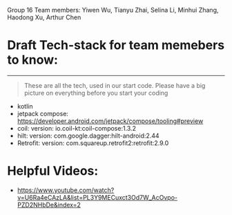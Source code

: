 Group 16
Team members: Yiwen Wu, Tianyu Zhai, Selina Li, Minhui Zhang, Haodong Xu, Arthur Chen


# Draft Tech-stack for team memebers to know:
---
> These are all the tech, used in our start code. Please have a big picture on everything before you start your coding

  - kotlin
  - jetpack compose: https://developer.android.com/jetpack/compose/tooling#preview
  - coil:
      version: io.coil-kt:coil-compose:1.3.2
  - hilt: 
      version: com.google.dagger:hilt-android:2.44
  - Retrofit:
      version: com.squareup.retrofit2:retrofit:2.9.0
  
  
# Helpful Videos:
  - https://www.youtube.com/watch?v=U6Ra4eCAzLA&list=PL3Y9MECuxct3Od7W_AcOvpo-PZD2NHbDe&index=2





